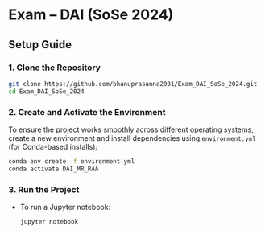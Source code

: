 # Exam – DAI (SoSe 2024)
 
## Setup Guide

### 1. Clone the Repository

```bash
git clone https://github.com/bhanuprasanna2001/Exam_DAI_SoSe_2024.git
cd Exam_DAI_SoSe_2024
```

### 2. Create and Activate the Environment

To ensure the project works smoothly across different operating systems, create a new environment and install dependencies using `environment.yml` (for Conda-based installs):

```bash
conda env create -f environment.yml
conda activate DAI_MR_RAA
```

### 3. Run the Project

- To run a Jupyter notebook:

    ```bash
    jupyter notebook
    ```

